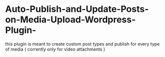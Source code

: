 # Auto-Publish-and-Update-Posts-on-Media-Upload-Wordpress-Plugin-
this plugin is meant to create custom post types and publish for every type of media ( corrently only for video attachments )
